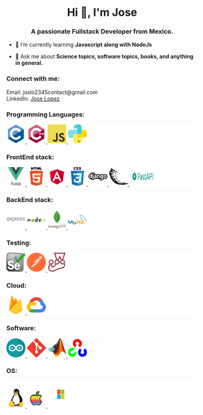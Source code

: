 <h1 align="center">Hi 👋, I'm Jose</h1>
<h3 align="center">A passionate Fullstack Developer from Mexico.</h3>

- 🌱 I’m currently learning **Javascript along with NodeJs**

- 💬 Ask me about **Science topics, software topics, books, and anything in general.**

<h3 align="left">Connect with me:</h3>
<p align="left">
Email: joslo2345contact@gmail.com<br>
LinkedIn: <a href="https://www.linkedin.com/in/jose-lopez-81a729122/">Jose Lopez</a>
</p>

<p align="left">
</p>

<h3 align="left">Programming Languages:</h3>
<p align="left" style="background-color:white">
<a href="https://www.cprogramming.com/" target="_blank" rel="noreferrer"> <img src="https://github.com/joslo2345/joslo2345/blob/main/source/c-original.svg" alt="c" width="50" height="50"/> </a>
<a href="https://www.w3schools.com/cpp/" target="_blank" rel="noreferrer"> <img src="https://github.com/joslo2345/joslo2345/blob/main/source/cplusplus-original.svg" alt="cplusplus" width="50" height="50"/> </a>
<a href="https://developer.mozilla.org/en-US/docs/Web/JavaScript" target="_blank" rel="noreferrer"> <img src="https://github.com/joslo2345/joslo2345/blob/main/source/javascript-original.svg" alt="javascript" width="50" height="50"/> </a>
<a href="https://www.python.org" target="_blank" rel="noreferrer"> <img src="https://github.com/joslo2345/joslo2345/blob/main/source/python.png" alt="python" width="50" height="50"/> </a>
</p>

<h3>FrontEnd stack:</h3>
<p align="left" style="background-color:white">
<a href="https://vuejs.org/" target="_blank" rel="noreferrer"> <img src="https://github.com/joslo2345/joslo2345/blob/main/source/vuejs-original-wordmark.svg" alt="vuejs" width="50" height="50"/> </a>
<a href="https://www.w3.org/html/" target="_blank" rel="noreferrer"> <img src="https://github.com/joslo2345/joslo2345/blob/main/source/html5-original-wordmark.svg" alt="html5" width="50" height="50"/> </a>
<a href="https://angular.io" target="_blank" rel="noreferrer"> <img src="https://github.com/joslo2345/joslo2345/blob/main/source/angular.svg" alt="angular" width="50" height="50"/> </a>
<a href="https://www.w3schools.com/css/" target="_blank" rel="noreferrer"> <img src="https://github.com/joslo2345/joslo2345/blob/main/source/css3-original-wordmark.svg" alt="css3" width="50" height="50"/> </a>
<a href="https://www.djangoproject.com/" target="_blank" rel="noreferrer"> <img src="https://github.com/joslo2345/joslo2345/blob/main/source/icons8-django.svg" alt="django" width="50" height="50"/> </a>
<a href="https://flask.palletsprojects.com/" target="_blank" rel="noreferrer"> <img src="https://github.com/joslo2345/joslo2345/blob/main/source/pocoo_flask-icon.svg" alt="flask" width="50" height="50"/> </a>
<a href="https://fastapi.tiangolo.com/" target="_blank" rel="noreferrer"> <img src="https://github.com/joslo2345/joslo2345/blob/main/source/logo-fastapi.png" alt="fastapi" width="70" height="50"/> </a>
</p>

<h3>BackEnd stack:</h3>
<p align="left" style="background-color:white">
<a href="https://expressjs.com" target="_blank" rel="noreferrer"> <img src="https://github.com/joslo2345/joslo2345/blob/main/source/express-original-wordmark.svg" alt="express" width="50" height="50"/> </a>
<a href="https://nodejs.org" target="_blank" rel="noreferrer"> <img src="https://github.com/joslo2345/joslo2345/blob/main/source/nodejs-original-wordmark.svg" alt="nodejs" width="50" height="50"/> </a>
<a href="https://www.mongodb.com/" target="_blank" rel="noreferrer"> <img src="https://github.com/joslo2345/joslo2345/blob/main/source/mongodb-original-wordmark.svg" alt="mongodb" width="50" height="50"/> </a>
<a href="https://www.mysql.com/" target="_blank" rel="noreferrer"> <img src="https://github.com/joslo2345/joslo2345/blob/main/source/mysql-original-wordmark.svg" alt="mysql" width="50" height="50"/> </a>
</p>

<h3>Testing:</h3>
<p align="left" style="background-color:white">
<a href="https://www.selenium.dev" target="_blank" rel="noreferrer"> <img src="https://github.com/joslo2345/joslo2345/blob/main/source/selenium-logo.svg" alt="selenium" width="50" height="50"/> </a>
<a href="https://postman.com" target="_blank" rel="noreferrer"> <img src="https://github.com/joslo2345/joslo2345/blob/main/source/getpostman-icon.svg" alt="postman" width="50" height="50"/> </a>
<a href="https://jestjs.io" target="_blank" rel="noreferrer"> <img src="https://github.com/joslo2345/joslo2345/blob/main/source/jestjsio-icon.svg" alt="jest" width="50" height="50"/> </a>
</p>

<h3>Cloud:</h3>
<p align="left" style="background-color:white">
<a href="https://firebase.google.com/" target="_blank" rel="noreferrer"> <img src="https://github.com/joslo2345/joslo2345/blob/main/source/firebase-icon.svg" alt="firebase" width="50" height="50"/> </a>
<a href="https://cloud.google.com" target="_blank" rel="noreferrer"> <img src="https://github.com/joslo2345/joslo2345/blob/main/source/google_cloud-icon.svg" alt="gcp" width="50" height="50"/> </a>
</p>


<h3>Software:</h3>
<p align="left" style="background-color:white">
<a href="https://www.arduino.cc/" target="_blank" rel="noreferrer"> <img src="https://github.com/joslo2345/joslo2345/blob/main/source/arduino-1.svg" alt="arduino" width="50" height="50"/> </a>
<a href="https://git-scm.com/" target="_blank" rel="noreferrer"> <img src="https://github.com/joslo2345/joslo2345/blob/main/source/git-scm-icon.svg" alt="git" width="50" height="50"/> </a>
<a href="https://www.mathworks.com/" target="_blank" rel="noreferrer"> <img src="https://github.com/joslo2345/joslo2345/blob/main/source/Matlab_Logo.png" alt="matlab" width="50" height="50"/> </a>
<a href="https://opencv.org/" target="_blank" rel="noreferrer"> <img src="https://github.com/joslo2345/joslo2345/blob/main/source/opencv-icon.svg" alt="opencv" width="50" height="50"/> </a>
</p>

<h3>OS:</h3>
<p align="left" style="background-color:white">
<a href="https://www.linux.org/" target="_blank" rel="noreferrer"> <img src="https://github.com/joslo2345/joslo2345/blob/main/source/linux-original.svg" alt="linux" width="50" height="50"/> </a>
<a href="https://www.apple.com/macos" target="_blank" rel="noreferrer"> <img src="https://github.com/joslo2345/joslo2345/blob/main/source/apple-logo_f8ff.png" alt="macos" width="50" height="50"/> </a>
<a href="https://www.microsoft.com/en-us/windows" target="_blank" rel="noreferrer"> <img src="https://github.com/joslo2345/joslo2345/blob/main/source/microsoft-logo.png" alt="windowsos" width="70" height="70"/> </a>
</p>


<!--
**joslo2345/joslo2345** is a ✨ _special_ ✨ repository because its `README.md` (this file) appears on your GitHub profile.

Here are some ideas to get you started:

- 🔭 I’m currently working on ...
- 🌱 I’m currently learning ...
- 👯 I’m looking to collaborate on ...
- 🤔 I’m looking for help with ...
- 💬 Ask me about ...
- 📫 How to reach me: ...
- 😄 Pronouns: ...
- ⚡ Fun fact: ...
-->
